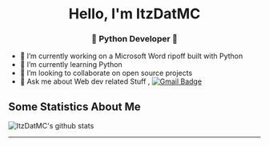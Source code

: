 
<h1 align="center"> Hello, I'm ItzDatMC</h1>
<h3 align="center">🚀 Python Developer 🚀</h3>

- 🔭 I’m currently working on a Microsoft Word ripoff built with Python
- 🌱 I’m currently learning Python
- 👯 I’m looking to collaborate on open source projects
- 💬 Ask me about Web dev related Stuff
, [![Gmail Badge](https://img.shields.io/badge/-Gmail-c14438?style=flat-square&logo=Gmail&logoColor=white&link=mailto:shuklaraghav321.com)](mailto:dubey.abhinav76@gmail.com)

## Some Statistics About Me
![ItzDatMC's github stats](https://github-readme-stats.vercel.app/api?username=ItzDatMC&include_all_commits=true&count_private=true&show_owner=true&show_icons=true&theme=merko)<br>

----

